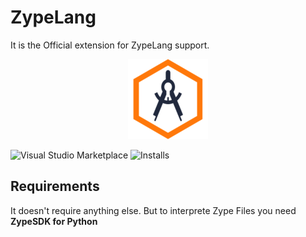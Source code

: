 # ZypeLang

It is the Official extension for ZypeLang support.

<p align="center">
    <img src="https://raw.githubusercontent.com/Zype-Z/ZypeLang-VSCode/main/img/logo.png">
</p>

![Visual Studio Marketplace](https://vsmarketplacebadge.apphb.com/version/zype.zype.svg)&nbsp;![Installs](https://vsmarketplacebadge.apphb.com/installs/zype.zype.svg)

## Requirements

It doesn't require anything else. But to interprete Zype Files you need **ZypeSDK for Python**
